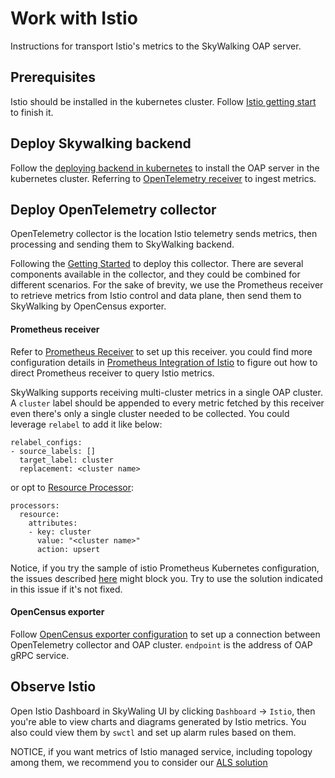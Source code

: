 # Work with Istio

Instructions for transport Istio's metrics to the SkyWalking OAP server.

## Prerequisites

Istio should be installed in the kubernetes cluster. Follow [Istio getting start](https://istio.io/docs/setup/getting-started/)
to finish it.

## Deploy Skywalking backend

Follow the [deploying backend in kubernetes](../backend/backend-k8s.md) to install the OAP server in the kubernetes cluster.
Referring to [OpenTelemetry receiver](../backend/backend-receivers.md#OpenTelemetry-receiver) to ingest metrics.


## Deploy OpenTelemetry collector
OpenTelemetry collector is the location Istio telemetry sends metrics, then processing and sending them to SkyWalking
backend.

Following the [Getting Started](https://opentelemetry.io/docs/collector/getting-started/) to deploy this collector. There 
are several components available in the collector, and they could be combined for different scenarios.
 For the sake of brevity, we use the Prometheus receiver to retrieve metrics from Istio control and data plane, 
 then send them to SkyWalking by OpenCensus exporter.

#### Prometheus receiver
Refer to [Prometheus Receiver](https://github.com/open-telemetry/opentelemetry-collector/blob/master/receiver/prometheusreceiver/README.md)
 to set up this receiver. you could find more configuration details in [Prometheus Integration of Istio](https://istio.io/latest/docs/ops/integrations/prometheus/#configuration)
 to figure out how to direct Prometheus receiver to query Istio metrics.
 
SkyWalking supports receiving multi-cluster metrics in a single OAP cluster. A `cluster` label should be appended to every metric
fetched by this receiver even there's only a single cluster needed to be collected.
You could leverage `relabel` to add it like below:

```
relabel_configs:
- source_labels: []
  target_label: cluster
  replacement: <cluster name>
```

or opt to [Resource Processor](https://github.com/open-telemetry/opentelemetry-collector/blob/master/processor/resourceprocessor/README.md):

```
processors:
  resource:
    attributes:
    - key: cluster
      value: "<cluster name>"
      action: upsert
```

Notice, if you try the sample of istio Prometheus Kubernetes configuration, 
the issues described [here](https://github.com/open-telemetry/opentelemetry-collector/issues/2163) might block you. 
Try to use the solution indicated in this issue if it's not fixed.

#### OpenCensus exporter
Follow [OpenCensus exporter configuration](https://github.com/open-telemetry/opentelemetry-collector/blob/master/exporter/opencensusexporter/README.md)
to set up a connection between OpenTelemetry collector and OAP cluster. `endpoint` is the address of OAP gRPC service.

## Observe Istio

Open Istio Dashboard in SkyWaling UI by clicking `Dashboard` -> `Istio`, then you're able to view charts and diagrams
generated by Istio metrics. You also could view them by `swctl` and set up alarm rules based on them.


NOTICE, if you want metrics of Istio managed service, including topology among them, we recommend you to consider our [ALS solution](../envoy/als_setting.md)
